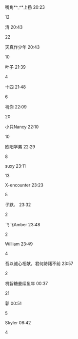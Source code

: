 嘴角*^_^*上扬  20:23


12


清  20:43


22


天真作少年  20:43


10


叶子  21:39


4


十四  21:48


6


祝你  22:09


20


小只Nancy  22:10

10


欧阳学弟  22:29


8


suxy  23:11


13


X-encounter  23:23


5


子默、  23:32


2


飞飞Amber  23:48


2


William  23:49

4


吾以诚心相献，君何踌躇不前  23:57

2

机智糖姜续鱼年  00:37


21

郭  00:51

5


Skyler  06:42


4